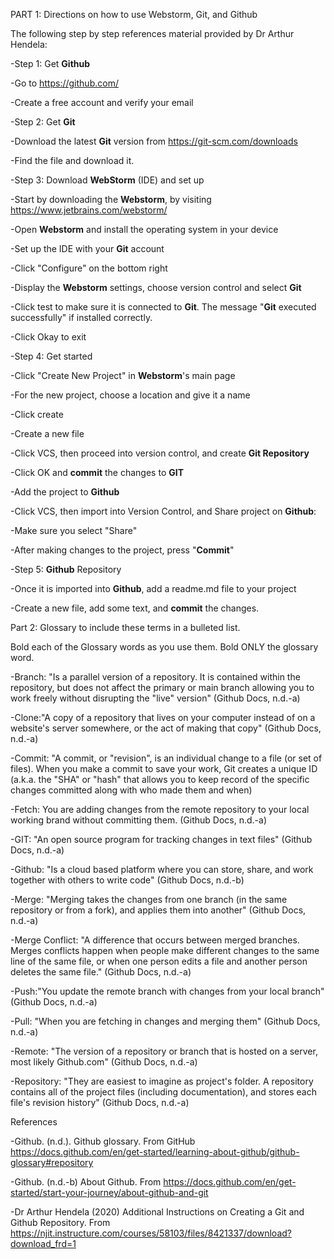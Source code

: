 PART 1:  Directions on how to use Webstorm, Git, and Github

The following step by step references material provided by Dr Arthur Hendela:

-Step 1: Get **Github**

-Go to https://github.com/ 
  
-Create a free account and verify your email

-Step 2: Get **Git**
  
  -Download the latest **Git** version from https://git-scm.com/downloads 
  
  -Find the file and download it. 

-Step 3: Download **WebStorm** (IDE) and set up

 -Start by downloading the **Webstorm**, by visiting https://www.jetbrains.com/webstorm/ 

 -Open **Webstorm** and install the operating system in your device

 -Set up the IDE with your **Git** account
  
   -Click "Configure" on the bottom right
   
   -Display the **Webstorm** settings, choose version control and select **Git**
  
   -Click test to make sure it is connected to **Git**. The message "**Git** executed successfully" if installed correctly.
   
   -Click Okay to exit

 -Step 4: Get started 
  
  -Click "Create New Project" in **Webstorm**'s main page 

  -For the new project, choose a location and give it a name
 
  -Click create
 
  -Create a new file
 
  -Click VCS, then proceed into version control, and create **Git Repository**
  
  -Click OK and **commit** the changes to **GIT**
  
  -Add the project to **Github**
  
  -Click VCS, then import into Version Control, and Share project on **Github**:
    
  -Make sure you select "Share"
   
   -After making changes to the project, press "**Commit**"


  -Step 5: **Github** Repository
    
  -Once it is imported into **Github**, add a readme.md file to your project
      
  -Create a new file, add some text, and **commit** the changes. 
 

Part 2: Glossary to include these terms in a bulleted list.

Bold each of the Glossary words as you use them.  Bold ONLY the glossary word.

-Branch: "Is a parallel version of a repository. It is contained within the repository, but does not affect the primary or main branch allowing you to work freely without disrupting the "live" version" (Github Docs, n.d.-a)

-Clone:"A copy of a repository that lives on your computer instead of on a website's server somewhere, or the act of making that copy" (Github Docs, n.d.-a)

-Commit: "A commit, or "revision", is an individual change to a file (or set of files). When you make a commit to save your work, Git creates a unique ID (a.k.a. the "SHA" or "hash" that allows you to keep record of the specific changes committed along with who made them and when)

-Fetch: You are adding changes from the remote repository to your local working brand without committing them. (Github Docs, n.d.-a)

-GIT: "An open source program for tracking changes in text files" (Github Docs, n.d.-a)

-Github: "Is a cloud based platform where you can store, share, and work together with others to write code" (Github Docs, n.d.-b)

-Merge: "Merging takes the changes from one branch (in the same repository or from a fork), and applies them into another" (Github Docs, n.d.-a)

-Merge Conflict: "A difference that occurs between merged branches. Merges conflicts happen when people make different changes to the same line of the same file, or when one person edits a file and another person deletes the same file." (Github Docs, n.d.-a)

-Push:"You update the remote branch with changes from your local branch" (Github Docs, n.d.-a)

-Pull: "When you are fetching in changes and merging them" (Github Docs, n.d.-a)

-Remote: "The version of a repository or branch that is hosted on a server, most likely Github.com" (Github Docs, n.d.-a)

-Repository: "They are easiest to imagine as project's folder. A repository contains all of the project files (including documentation), and stores each file's revision history" (Github Docs, n.d.-a)


References

-Github. (n.d.). Github glossary. From GitHub https://docs.github.com/en/get-started/learning-about-github/github-glossary#repository 

-Github. (n.d.-b) About Github. From https://docs.github.com/en/get-started/start-your-journey/about-github-and-git 

-Dr Arthur Hendela (2020) Additional Instructions on Creating a Git and Github Repository. From https://njit.instructure.com/courses/58103/files/8421337/download?download_frd=1  
